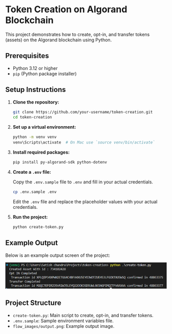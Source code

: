 # Token Creation on Algorand Blockchain

This project demonstrates how to create, opt-in, and transfer tokens (assets) on the Algorand blockchain using Python.

## Prerequisites

- Python 3.12 or higher
- `pip` (Python package installer)

## Setup Instructions

1. **Clone the repository:**

    ```bash
    git clone https://github.com/your-username/token-creation.git
    cd token-creation
    ```

2. **Set up a virtual environment:**

    ```bash
    python -m venv venv
    venv\Scripts\activate  # On Mac use `source venv/bin/activate`
    ```

3. **Install required packages:**

    ```bash
    pip install py-algorand-sdk python-dotenv
    ```

4. **Create a `.env` file:**

    Copy the `.env.sample` file to `.env` and fill in your actual credentials.

    ```bash
    cp .env.sample .env
    ```

    Edit the `.env` file and replace the placeholder values with your actual credentials.

5. **Run the project:**

    ```bash
    python create-token.py
    ```

## Example Output

Below is an example output screen of the project:

![Example Output](flow_images/output.png)

## Project Structure

- `create-token.py`: Main script to create, opt-in, and transfer tokens.
- `.env.sample`: Sample environment variables file.
- `flow_images/output.png`: Example output image.